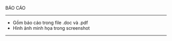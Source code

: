 BÁO CÁO

**************************

- Gồm báo cáo trong file .doc và .pdf
- Hình ảnh minh họa trong screenshot

**************************

